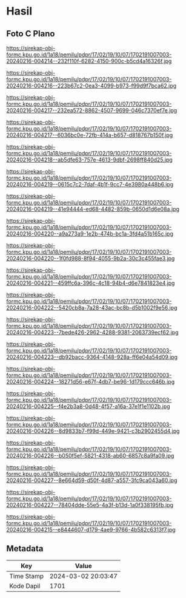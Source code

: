 # Hasil

## Foto C Plano

https://sirekap-obj-formc.kpu.go.id/1a18/pemilu/pdpr/17/02/19/10/07/1702191007003-20240216-004214--232f110f-6282-4150-900c-b5cd4a16326f.jpg

https://sirekap-obj-formc.kpu.go.id/1a18/pemilu/pdpr/17/02/19/10/07/1702191007003-20240216-004216--223b67c2-0ea3-4099-b973-f99d9f7bca62.jpg

https://sirekap-obj-formc.kpu.go.id/1a18/pemilu/pdpr/17/02/19/10/07/1702191007003-20240216-004217--232ea572-8862-4507-9699-046c7370ef7e.jpg

https://sirekap-obj-formc.kpu.go.id/1a18/pemilu/pdpr/17/02/19/10/07/1702191007003-20240216-004217--6036bc0e-72fb-414a-b657-d818767b150f.jpg

https://sirekap-obj-formc.kpu.go.id/1a18/pemilu/pdpr/17/02/19/10/07/1702191007003-20240216-004218--ab5dfe63-757e-4613-9dbf-2698ff840d25.jpg

https://sirekap-obj-formc.kpu.go.id/1a18/pemilu/pdpr/17/02/19/10/07/1702191007003-20240216-004219--0615c7c2-7daf-4b1f-9cc7-4e3980a448b6.jpg

https://sirekap-obj-formc.kpu.go.id/1a18/pemilu/pdpr/17/02/19/10/07/1702191007003-20240216-004219--41e94444-ed68-4482-859b-0650d1d6e08a.jpg

https://sirekap-obj-formc.kpu.go.id/1a18/pemilu/pdpr/17/02/19/10/07/1702191007003-20240216-004220--a9a273a9-1e2b-474b-bc1a-3fd4a51b165c.jpg

https://sirekap-obj-formc.kpu.go.id/1a18/pemilu/pdpr/17/02/19/10/07/1702191007003-20240216-004220--1f0fd988-8f94-4055-9b2a-30c3c455fae3.jpg

https://sirekap-obj-formc.kpu.go.id/1a18/pemilu/pdpr/17/02/19/10/07/1702191007003-20240216-004221--459ffc6a-396c-4c18-94b4-d6e7841823e4.jpg

https://sirekap-obj-formc.kpu.go.id/1a18/pemilu/pdpr/17/02/19/10/07/1702191007003-20240216-004222--5420cb8a-7a28-43ac-bc8b-d5b1002f9e56.jpg

https://sirekap-obj-formc.kpu.go.id/1a18/pemilu/pdpr/17/02/19/10/07/1702191007003-20240216-004223--7bede426-2962-4288-9381-2063739ecf62.jpg

https://sirekap-obj-formc.kpu.go.id/1a18/pemilu/pdpr/17/02/19/10/07/1702191007003-20240216-004223--db92bacc-9364-4148-928a-ff6e04a54d09.jpg

https://sirekap-obj-formc.kpu.go.id/1a18/pemilu/pdpr/17/02/19/10/07/1702191007003-20240216-004224--18271d56-e67f-4db7-be96-1d179ccc646b.jpg

https://sirekap-obj-formc.kpu.go.id/1a18/pemilu/pdpr/17/02/19/10/07/1702191007003-20240216-004225--f4e2b3a8-0d48-4f57-a16a-37e1f1e1102b.jpg

https://sirekap-obj-formc.kpu.go.id/1a18/pemilu/pdpr/17/02/19/10/07/1702191007003-20240216-004226--8d9833b7-f99d-449e-9421-c3b2902455d4.jpg

https://sirekap-obj-formc.kpu.go.id/1a18/pemilu/pdpr/17/02/19/10/07/1702191007003-20240216-004226--b050f5ef-5821-4318-ab60-6857c8a9fa09.jpg

https://sirekap-obj-formc.kpu.go.id/1a18/pemilu/pdpr/17/02/19/10/07/1702191007003-20240216-004227--8e664d59-d50f-4d87-a557-3fc9ca043a60.jpg

https://sirekap-obj-formc.kpu.go.id/1a18/pemilu/pdpr/17/02/19/10/07/1702191007003-20240216-004227--78404dde-55e5-4a3f-b13d-1a0f338195fb.jpg

https://sirekap-obj-formc.kpu.go.id/1a18/pemilu/pdpr/17/02/19/10/07/1702191007003-20240216-004215--e8444607-d179-4ae9-9766-4b582c6313f7.jpg


## Metadata

| Key        | Value               |
| ---------- | ------------------- |
| Time Stamp | 2024-03-02 20:03:47 |
| Kode Dapil | 1701                |



